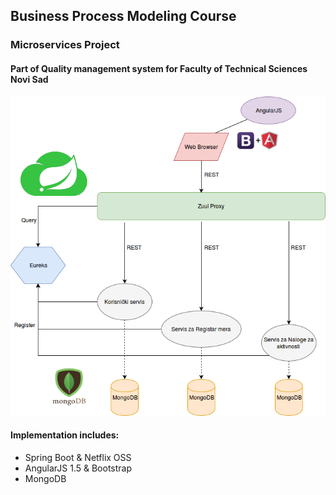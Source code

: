 ## Business Process Modeling Course
### Microservices Project
#### Part of Quality management system for Faculty of Technical Sciences Novi Sad

![](project.png?raw=true)

#### Implementation includes:

 * Spring Boot & Netflix OSS
 * AngularJS 1.5 & Bootstrap
 * MongoDB
